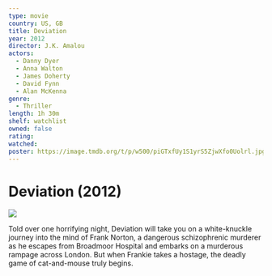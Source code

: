 ```yaml
---
type: movie
country: US, GB
title: Deviation
year: 2012
director: J.K. Amalou
actors:
  - Danny Dyer
  - Anna Walton
  - James Doherty
  - David Fynn
  - Alan McKenna
genre:
  - Thriller
length: 1h 30m
shelf: watchlist
owned: false
rating:
watched:
poster: https://image.tmdb.org/t/p/w500/piGTxfUy1S1yrS5ZjwXfo0Uolrl.jpg
---
```


# Deviation (2012)

![](https://image.tmdb.org/t/p/w500/piGTxfUy1S1yrS5ZjwXfo0Uolrl.jpg)

Told over one horrifying night, Deviation will take you on a white-knuckle journey into the mind of Frank Norton, a dangerous schizophrenic murderer as he escapes from Broadmoor Hospital and embarks on a murderous rampage across London. But when Frankie takes a hostage, the deadly game of cat-and-mouse truly begins.

